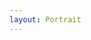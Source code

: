 ```yaml
---
layout: Portrait
---
```


<script type="text/javascript">
    ajaxload('/Portrait/Kollegium/');
    unternavigation('Kollegium');
</script>
